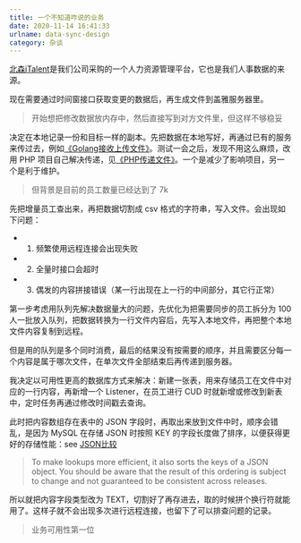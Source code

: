 ```yaml
---
title: 一个不知道咋说的业务
date: 2020-11-14 16:41:33
urlname: data-sync-design
category: 杂谈
---
```


[北森iTalent](https://www.italent.cn/)是我们公司采购的一个人力资源管理平台，它也是我们人事数据的来源。

现在需要通过时间窗接口获取变更的数据后，再生成文件到盖雅服务器里。

<!-- more -->

> 开始想把修改数据放内存中，然后直接写到对方文件里，但这样不够稳妥

决定在本地记录一份和目标一样的副本。先把数据在本地写好，再通过已有的服务来传过去，例如[《Golang接收上传文件》](/posts/golang-receive-upload-file.html)。测试一会之后，发现不用这么麻烦，改用 PHP 项目自己解决传递，见[《PHP传递文件》](/posts/php-send-file.html)。一个是减少了影响项目，另一个是利于维护。

> 但背景是目前的员工数量已经达到了 7k

先把增量员工查出来，再把数据切割成 csv 格式的字符串，写入文件。会出现如下问题：

- 1. 频繁使用远程连接会出现失败
- 2. 全量时接口会超时
- 3. 偶发的内容拼接错误（某一行出现在上一行的中间部分，其它行正常）

第一步考虑用队列先解决数据量大的问题，先优化为把需要同步的员工拆分为 100 人一批放入队列，把数据转换为一行文件内容后，先写入本地文件，再把整个本地文件内容复制到远程。

但是用的队列是多个同时消费，最后的结果没有按需要的顺序，并且需要区分每一个内容是属于哪次文件，在单次文件全部结束后再传递到服务器。

我决定以可用性更高的数据库方式来解决：新建一张表，用来存储员工在文件中对应的一行内容，再新增一个 Listener，在员工进行 CUD 时就新增或修改到新表中，定时任务再通过修改时间戳去查询。

此时把内容数组存在表中的 JSON 字段时，再取出来放到文件中时，顺序会错乱，是因为 MySQL 在存储 JSON 时按照 KEY 的字段长度做了排序，以便获得更好的存储性能：see [JSON比较](https://dev.mysql.com/doc/refman/5.7/en/json.html#json-comparison)

> To make lookups more efficient, it also sorts the keys of a JSON object. You should be aware that the result of this ordering is subject to change and not guaranteed to be consistent across releases.

所以就把内容字段类型改为 TEXT，切割好了再存进去，取的时候拼个换行符就能用了。这样子就不会出现多次进行远程连接，也留下了可以排查问题的记录。

> 业务可用性第一位
